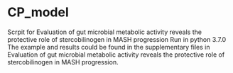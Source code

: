 # CP_model
Scrpit for Evaluation of gut microbial metabolic activity reveals the protective role of stercobilinogen in MASH progression
Run in python 3.7.0
The example and results could be found in the supplementary files in Evaluation of gut microbial metabolic activity reveals the protective role of stercobilinogen in MASH progression.
